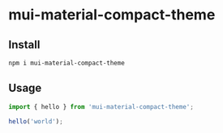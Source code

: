 # mui-material-compact-theme

## Install

```bash
npm i mui-material-compact-theme
```

## Usage

```ts
import { hello } from 'mui-material-compact-theme';

hello('world');
```
